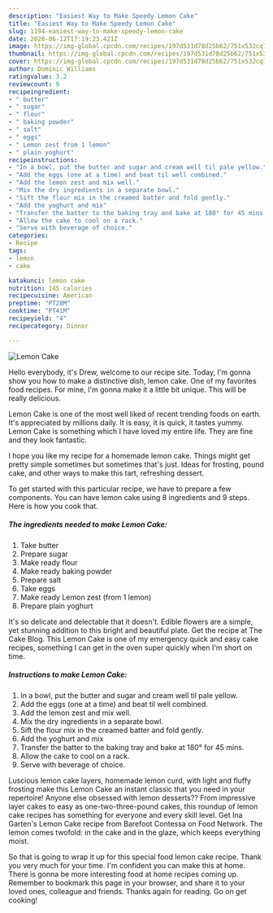 ```yaml
---
description: "Easiest Way to Make Speedy Lemon Cake"
title: "Easiest Way to Make Speedy Lemon Cake"
slug: 1194-easiest-way-to-make-speedy-lemon-cake
date: 2020-06-12T17:19:23.421Z
image: https://img-global.cpcdn.com/recipes/197d531d78d25b62/751x532cq70/lemon-cake-recipe-main-photo.jpg
thumbnail: https://img-global.cpcdn.com/recipes/197d531d78d25b62/751x532cq70/lemon-cake-recipe-main-photo.jpg
cover: https://img-global.cpcdn.com/recipes/197d531d78d25b62/751x532cq70/lemon-cake-recipe-main-photo.jpg
author: Dominic Williams
ratingvalue: 3.2
reviewcount: 9
recipeingredient:
- " butter"
- " sugar"
- " flour"
- " baking powder"
- " salt"
- " eggs"
- " Lemon zest from 1 lemon"
- " plain yoghurt"
recipeinstructions:
- "In a bowl, put the butter and sugar and cream well til pale yellow."
- "Add the eggs (one at a time) and beat til well combined."
- "Add the lemon zest and mix well."
- "Mix the dry ingredients in a separate bowl."
- "Sift the flour mix in the creamed batter and fold gently."
- "Add the yoghurt and mix"
- "Transfer the batter to the baking tray and bake at 180° for 45 mins."
- "Allow the cake to cool on a rack."
- "Serve with beverage of choice."
categories:
- Recipe
tags:
- lemon
- cake

katakunci: lemon cake 
nutrition: 145 calories
recipecuisine: American
preptime: "PT28M"
cooktime: "PT41M"
recipeyield: "4"
recipecategory: Dinner

---
```



![Lemon Cake](https://img-global.cpcdn.com/recipes/197d531d78d25b62/751x532cq70/lemon-cake-recipe-main-photo.jpg)

Hello everybody, it's Drew, welcome to our recipe site. Today, I'm gonna show you how to make a distinctive dish, lemon cake. One of my favorites food recipes. For mine, I'm gonna make it a little bit unique. This will be really delicious.

Lemon Cake is one of the most well liked of recent trending foods on earth. It's appreciated by millions daily. It is easy, it is quick, it tastes yummy. Lemon Cake is something which I have loved my entire life. They are fine and they look fantastic.

I hope you like my recipe for a homemade lemon cake. Things might get pretty simple sometimes but sometimes that&#39;s just. Ideas for frosting, pound cake, and other ways to make this tart, refreshing dessert.


To get started with this particular recipe, we have to prepare a few components. You can have lemon cake using 8 ingredients and 9 steps. Here is how you cook that.

<!--inarticleads1-->

##### The ingredients needed to make Lemon Cake:

1. Take  butter
1. Prepare  sugar
1. Make ready  flour
1. Make ready  baking powder
1. Prepare  salt
1. Take  eggs
1. Make ready  Lemon zest (from 1 lemon)
1. Prepare  plain yoghurt


It&#39;s so delicate and delectable that it doesn&#39;t. Edible flowers are a simple, yet stunning addition to this bright and beautiful plate. Get the recipe at The Cake Blog. This Lemon Cake is one of my emergency quick and easy cake recipes, something I can get in the oven super quickly when I&#39;m short on time. 

<!--inarticleads2-->

##### Instructions to make Lemon Cake:

1. In a bowl, put the butter and sugar and cream well til pale yellow.
1. Add the eggs (one at a time) and beat til well combined.
1. Add the lemon zest and mix well.
1. Mix the dry ingredients in a separate bowl.
1. Sift the flour mix in the creamed batter and fold gently.
1. Add the yoghurt and mix
1. Transfer the batter to the baking tray and bake at 180° for 45 mins.
1. Allow the cake to cool on a rack.
1. Serve with beverage of choice.


Luscious lemon cake layers, homemade lemon curd, with light and fluffy frosting make this Lemon Cake an instant classic that you need in your repertoire! Anyone else obsessed with lemon desserts?? From impressive layer cakes to easy as one-two-three-pound cakes, this roundup of lemon cake recipes has something for everyone and every skill level. Get Ina Garten&#39;s Lemon Cake recipe from Barefoot Contessa on Food Network. The lemon comes twofold: in the cake and in the glaze, which keeps everything moist. 

So that is going to wrap it up for this special food lemon cake recipe. Thank you very much for your time. I'm confident you can make this at home. There is gonna be more interesting food at home recipes coming up. Remember to bookmark this page in your browser, and share it to your loved ones, colleague and friends. Thanks again for reading. Go on get cooking!
